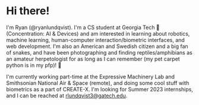 # Hi there! 

I'm Ryan (@ryanlundqvist). I'm a CS student at Georgia Tech 🐝 (Concentration: AI & Devices) and am interested in learning about robotics, machine learning, human-computer interaction/biometric interfaces, and web development. I'm also an American and Swedish citizen and a big fan of snakes, and have been photographing and finding reptiles/amphibians as an amateur herpetologist for as long as I can remember (my pet carpet python is in my pfp)! 🐍

I'm currently working part-time at the Expressive Machinery Lab and Smithsonian National Air & Space (remote), and doing some cool
stuff with biometrics as a part of CREATE-X. I'm looking for Summer 2023 internships, and I can be reached at rlundqvist3@gatech.edu.

<!---
RlundqvistJr/RlundqvistJr is a ✨ special ✨ repository because its `README.md` (this file) appears on your GitHub profile.
You can click the Preview link to take a look at your changes.
--->
